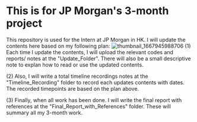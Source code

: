 # This is for JP Morgan's 3-month project
This repository is used for the Intern at JP Morgan in HK. 
I will update the contents here based on my following plan: 
![thumbnail_1667945988706](https://user-images.githubusercontent.com/117365686/202871949-53dd13df-95c3-4d71-afa7-6f03611e89fb.png)
(1) Each time I update the contents, I will upload the relevant codes and reports/ notes at the "Update_Folder". There will also be a small descriptive note to explan how to read or use the updated contents.

(2) Also, I will write a total timeline recordings notes at the "Timeline_Recording" folder to record each updates contents with dates. The recorded timepoints are based on the plan above.

(3) Finally, when all work has been done. I will write the final report with references at the "Final_Report_with_References" folder. These will summary all my 3-month work.
